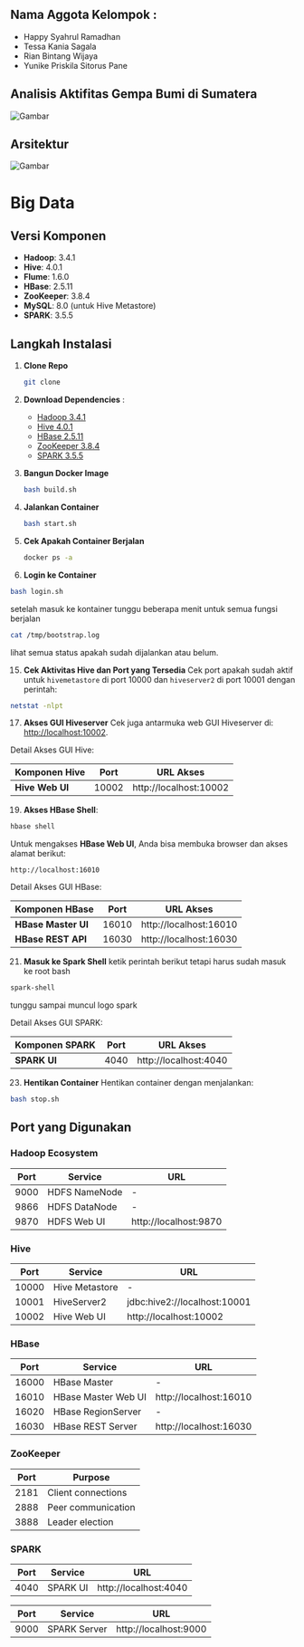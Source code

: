 ## Nama Aggota Kelompok : 

- Happy Syahrul Ramadhan
- Tessa Kania Sagala
- Rian Bintang Wijaya
- Yunike Priskila Sitorus Pane

## Analisis Aktifitas Gempa Bumi di Sumatera
<img src="https://github.com/user-attachments/assets/6ccbf4af-83f0-49f2-ac77-cb0872a5834b" alt="Gambar" style="display: block; margin: 0 auto;">

## Arsitektur 
<img src="https://github.com/user-attachments/assets/4b562c0f-316a-4973-af81-6e856c344dc5" alt="Gambar" style="display: block; margin: 0 auto;">


# Big Data 

## Versi Komponen
- **Hadoop**: 3.4.1
- **Hive**: 4.0.1
- **Flume**: 1.6.0 
- **HBase**: 2.5.11
- **ZooKeeper**: 3.8.4
- **MySQL**: 8.0 (untuk Hive Metastore)
- **SPARK**: 3.5.5

## Langkah Instalasi

1. **Clone Repo**
   ```bash
   git clone
   ```

2. **Download Dependencies** :
   - [Hadoop 3.4.1](https://downloads.apache.org/hadoop/common/hadoop-3.4.1/hadoop-3.4.1.tar.gz)
   - [Hive 4.0.1](https://downloads.apache.org/hive/hive-4.0.1/apache-hive-4.0.1-bin.tar.gz)  
   - [HBase 2.5.11](https://archive.apache.org/dist/hbase/2.5.11/hbase-2.5.11-bin.tar.gz)
   - [ZooKeeper 3.8.4](https://archive.apache.org/dist/zookeeper/zookeeper-3.8.4/apache-zookeeper-3.8.4-bin.tar.gz)
   - [SPARK 3.5.5](https://archive.apache.org/dist/spark/spark-3.5.5/spark-3.5.5-bin-hadoop3.tgz)

3. **Bangun Docker Image**
   ```bash
   bash build.sh
   ```

4. **Jalankan Container**
   ```bash
   bash start.sh
   ```

5. **Cek Apakah Container Berjalan**
   ```bash
   docker ps -a
   ```

14. **Login ke Container**
   ```bash
   bash login.sh
   ```
setelah masuk ke kontainer tunggu beberapa menit untuk semua fungsi berjalan
```bash
cat /tmp/bootstrap.log
```
lihat semua status apakah sudah dijalankan atau belum.

15. **Cek Aktivitas Hive dan Port yang Tersedia**
   Cek port apakah sudah aktif untuk `hivemetastore` di port 10000 dan `hiveserver2` di port 10001 dengan perintah:
   ```bash
   netstat -nlpt
   ```

17. **Akses GUI Hiveserver**
   Cek juga antarmuka web GUI Hiveserver di:  
   [http://localhost:10002](http://localhost:10002).

   Detail Akses GUI Hive:

   | Komponen Hive      | Port  | URL Akses                   |
   |-----------------------|-------|-----------------------------|
   | **Hive Web UI**       | 10002 | http://localhost:10002       |

19. **Akses HBase Shell**:
   ```bash
   hbase shell
  ```
   Untuk mengakses **HBase Web UI**, Anda bisa membuka browser dan akses alamat berikut:
   ```
   http://localhost:16010
   ```
   Detail Akses GUI HBase:

   | Komponen HBase       | Port  | URL Akses                   |
   |-----------------------|-------|-----------------------------|
   | **HBase Master UI**   | 16010 | http://localhost:16010      |
   | **HBase REST API**    | 16030 | http://localhost:16030      |

   
   
21. **Masuk ke Spark Shell**
   ketik perintah berikut tetapi harus sudah masuk ke root bash

   ```bash
   spark-shell
   ```
   tunggu sampai muncul logo spark

   Detail Akses GUI SPARK:

   | Komponen SPARK      | Port  | URL Akses                   |
   |-----------------------|-------|-----------------------------|
   | **SPARK UI**         | 4040  | http://localhost:4040       |

23. **Hentikan Container**
   Hentikan container dengan menjalankan:
   ```bash
   bash stop.sh
   ```

## Port yang Digunakan

### Hadoop Ecosystem
| Port  | Service                  | URL              |
|-------|--------------------------|-----------------------------|
| 9000  | HDFS NameNode            | -                           |
| 9866  | HDFS DataNode            | -                           |
| 9870  | HDFS Web UI              | http://localhost:9870       |


### Hive
| Port  | Service          | URL                     |
|-------|------------------|-------------------------|
| 10000 | Hive Metastore   | -                       |
| 10001 | HiveServer2      | jdbc:hive2://localhost:10001 |
| 10002 | Hive Web UI      | http://localhost:10002  |

### HBase
| Port  | Service              | URL                     |
|-------|----------------------|-------------------------|
| 16000 | HBase Master         | -                       |
| 16010 | HBase Master Web UI  | http://localhost:16010  |
| 16020 | HBase RegionServer   | -                       |
| 16030 | HBase REST Server    | http://localhost:16030  |

### ZooKeeper
| Port  | Purpose                  |
|-------|--------------------------|
| 2181  | Client connections       |
| 2888  | Peer communication       |
| 3888  | Leader election          |

### SPARK
| Port  | Service  | URL                |
|-------|----------|--------------------|
| 4040  | SPARK UI | http://localhost:4040 |

| Port  | Service  | URL                |
|-------|----------|--------------------|
| 9000  | SPARK Server | http://localhost:9000 |

